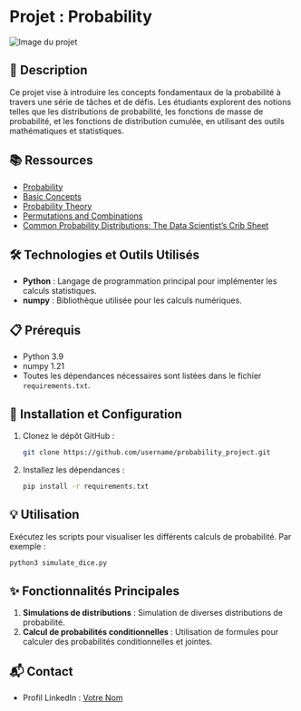 # Projet : Probability

![Image du projet](https://s3.eu-west-3.amazonaws.com/hbtn.intranet/uploads/medias/2019/9/f7d69a8ae2b2f71d007b.jpg)

## 📝 Description
Ce projet vise à introduire les concepts fondamentaux de la probabilité à travers une série de tâches et de défis. Les étudiants explorent des notions telles que les distributions de probabilité, les fonctions de masse de probabilité, et les fonctions de distribution cumulée, en utilisant des outils mathématiques et statistiques.

## 📚 Ressources
- [Probability](https://example.com/probability)
- [Basic Concepts](https://example.com/basic-concepts)
- [Probability Theory](https://example.com/probability-theory)
- [Permutations and Combinations](https://example.com/permutations-combinations)
- [Common Probability Distributions: The Data Scientist’s Crib Sheet](https://example.com/probability-distributions)

## 🛠️ Technologies et Outils Utilisés
- **Python** : Langage de programmation principal pour implémenter les calculs statistiques.
- **numpy** : Bibliothèque utilisée pour les calculs numériques.

## 📋 Prérequis
- Python 3.9
- numpy 1.21
- Toutes les dépendances nécessaires sont listées dans le fichier `requirements.txt`.

## 🚀 Installation et Configuration
1. Clonez le dépôt GitHub :
   ```bash
   git clone https://github.com/username/probability_project.git
   ```
2. Installez les dépendances :
   ```bash
   pip install -r requirements.txt
   ```

## 💡 Utilisation
Exécutez les scripts pour visualiser les différents calculs de probabilité. Par exemple :
```bash
python3 simulate_dice.py
```

## ✨ Fonctionnalités Principales
1. **Simulations de distributions** : Simulation de diverses distributions de probabilité.
2. **Calcul de probabilités conditionnelles** : Utilisation de formules pour calculer des probabilités conditionnelles et jointes.

## 📬 Contact
- Profil LinkedIn : [Votre Nom](https://www.linkedin.com/in/votreprofil)